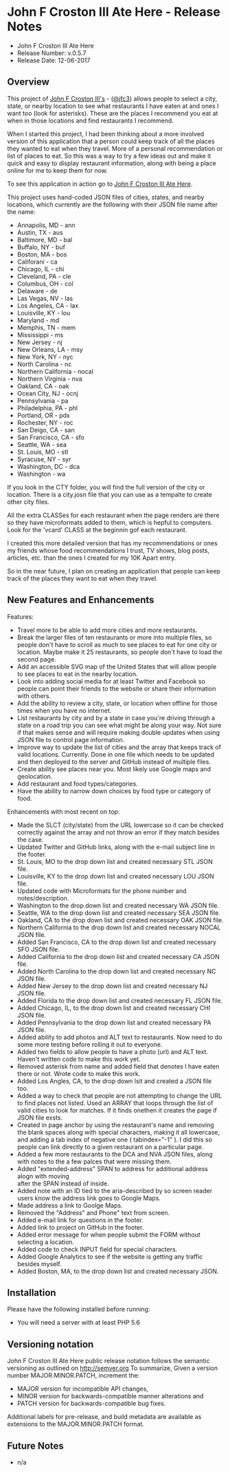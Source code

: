 # John F Croston III Ate Here - Release Notes

* John F Croston III Ate Here
* Release Number:  v.0.5.7
* Release Date: 12-06-2017

## Overview
This project of [John F Croston III's](http://jfciii.com) - ([@jfc3](https://twitter.com/jfc3)) allows people to select a city, state, or nearby location to see what restaurants I have eaten at and ones I want too (look for asterisks). These are the places I recommend you eat at when in those locations and find restaurants I recommend.

When I started this project, I had been thinking about a more involved version of this application that a person could keep track of all the places they wanted to eat when they travel. More of a personal recommendation or list of places to eat. So this was a way to try a few ideas out and make it quick and easy to display restaurant information, along with being a place online for me to keep them for now.

To see this application in action go to [John F Croston III Ate Here](http://jfciii.com/atehere/).

This project uses hand-coded JSON files of cities, states, and nearby locations, which currently are the following with their JSON file name after the name:

* Annapolis, MD - ann
* Austin, TX - aus
* Baltimore, MD - bal
* Buffalo, NY - buf
* Boston, MA - bos
* Califorani - ca
* Chicago, IL - chi
* Cleveland, PA - cle
* Columbus, OH - col
* Delaware - de
* Las Vegas, NV - las
* Los Angeles, CA - lax
* Louisville, KY - lou
* Maryland - md
* Memphis, TN -  mem
* Mississippi - ms
* New Jersey - nj
* New Orleans, LA - msy
* New York, NY - nyc
* North Carolina - nc
* Northern California - nocal
* Northern Virginia - nva
* Oakland, CA - oak
* Ocean City, NJ - ocnj
* Pennsylvania - pa
* Philadelphia, PA - phl
* Portland, OR - pdx
* Rochester, NY - roc
* San Deigo, CA - san
* San Francisco, CA - sfo
* Seattle, WA - sea
* St. Louis, MO - stl
* Syracuse, NY - syr
* Washington, DC - dca
* Washington - wa

If you look in the CTY folder, you will find the full version of the city or location. There is a city.josn file that you can use as a tempalte to create other city files.

All the extra CLASSes for each restaurant when the page renders are there so they have microformats added to them, which is hepful to computers. Look for the 'vcard' CLASS at the beginnin gof each restaurant.

I created this more detailed version that has my recommendations or ones my friends whose food recommendations I trust, TV shows, blog posts, articles, etc. than the ones I created for my 10K Apart entry.

So in the near future, I plan on creating an application that people can keep track of the places they want to eat when they travel.

## New Features and Enhancements
Features:

* Travel more to be able to add more cities and more restaurants.
* Break the larger files of ten restaurants or more into multiple files, so people don't have to scroll as much to see places to eat for one city or location. Maybe make it 25 restaurants, so people don't have to load the second page.
* Add an accessible SVG map of the United States that will allow people to see places to eat in the nearby location.
* Look into adding social media for at least Twitter and Facebook so people can point their friends to the website or share their information with others.
* Add the ability to review a city, state, or location when offline for those times when you have no internet.
* List restaurants by city and by a state in case you're driving through a state on a road trip you can see what might be along your way. Not sure if that makes sense and will require making double updates when using JSON file to control page information.
* Improve way to update the list of cities and the array that keeps track of valid locations. Currently. Done in one file which needs to be updated and then deployed to the server and GitHub instead of multiple files.
* Create ability see places near you. Most likely use Google maps and geolocation.
* Add restaurant and food types/categories.
* Have the ability to narrow down choices by food type or category of food.

Enhancements with most recent on top:

* Made the SLCT (city/state) from the URL lowercase so it can be checked correctly against the array and not throw an error if they match besides the case.
* Updated Twitter and GitHub links, along with the e-mail subject line in the footer.
* St. Louis, MO to the drop down list and created necessary STL JSON file.
* Louisville, KY to the drop down list and created necessary LOU JSON file.
* Updated code with Microformats for the phone number and notes/description.
* Washington to the drop down list and created necessary WA JSON file.
* Seattle, WA to the drop down list and created necessary SEA JSON file.
* Oakland, CA to the drop down list and created necessary OAK JSON file.
* Northern California to the drop down list and created necessary NOCAL JSON file.
* Added San Francisco, CA to the drop down list and created necessary SFO JSON file.
* Added California to the drop down list and created necessary CA JSON file.
* Added North Carolina to the drop down list and created necessary NC JSON file.
* Added New Jersey to the drop down list and created necessary NJ JSON file.
* Added Florida to the drop down list and created necessary FL JSON file.
* Added Chicago, IL, to the drop down list and created necessary CHI JSON file.
* Added Pennsylvania to the drop down list and created necessary PA JSON file.
* Added ability to add photos and ALT text to restaurants. Now need to do some more testing before rolling it out to everyone.
* Added two fields to allow people to have a photo (url) and ALT text. Haven't written code to make this work yet.
* Removed asterisk from name and added field that denotes I have eaten there or not. Wrote code to make this work.
* Added Los Angles, CA, to the drop down lsit and created a JSON file too.
* Added a way to check that people are not attempting to change the URL to find places not listed. Used an ARRAY that loops through the list of valid cities to look for matches. If it finds onethen it creates the page if JSON file exsts.
* Created in page anchor by using the restaurant's name and removing the blank spaces along with special characters, making it all lowercase, and adding a tab index of negative one ( tabindex="-1" ). I did this so people can link directly to a given restaurant on a particular page.
* Added a few more restaurants to the DCA and NVA JSON files, along with notes to the a few palces that were missing them.
* Added "extended-address" SPAN to address for additional address alogn with moving <BR /> after the SPAN instead of inside.
* Added note with an ID tied to the aria-described by so screen reader users know the address link goes to Google Maps.
* Made address a link to Goolge Maps.
* Removed the "Address" and Phone" text from screen.
* Added e-mail link for questions in the footer.
* Added link to project on GitHub in the footer.
* Added error message for when people submit the FORM without selecting a location.
* Added code to check INPUT field for special characters.
* Added Google Analytics to see if the website is getting any traffic besides myself.
* Added Boston, MA, to the drop down list and created necessary JSON.

## Installation
Please have the following installed before running:
* You will need a server with at least PHP 5.6

## Versioning notation
John F Croston III Ate Here public release notation follows the semantic versioning as outlined on http://semver.org
To summarize,
Given a version number MAJOR.MINOR.PATCH, increment the:

* MAJOR version for incompatible API changes,
* MINOR version for backwards-compatible manner alterations and
* PATCH version for backwards-compatible bug fixes.

Additional labels for pre-release, and build metadata are available as extensions to the MAJOR.MINOR.PATCH format.

## Future Notes

* n/a